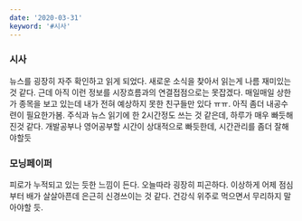 ```yaml
---
date: '2020-03-31'
keyword: '#시사'
---
```



### 시사
뉴스를 굉장히 자주 확인하고 읽게 되었다. 새로운 소식을 찾아서 읽는게 나름 재미있는 것 같다. 근데 아직 이런 정보를 시장흐름과의 연결접점으로는 못잡겠다. 매일매일 상한가 종목을 보고 있는데 내가 전혀 예상하지 못한 친구들만 있다 ㅠㅠ. 아직 좀더 내공수련이 필요한가봄. 주식과 뉴스 읽기에 한 2시간정도 쓰는 것 같은데, 하루가 매우 빠듯해진것 같다. 개발공부나 영어공부할 시간이 상대적으로 빠듯한데, 시간관리를 좀더 잘해야할듯 


### 모닝페이퍼
피로가 누적되고 있는 듯한 느낌이 든다. 오늘따라 굉장히 피곤하다. 이상하게 어제 점심부터 배가 살살아픈데 은근히 신경쓰이는 것 같다. 건강식 위주로 먹으면서 무리하지 말아야할 듯. 
